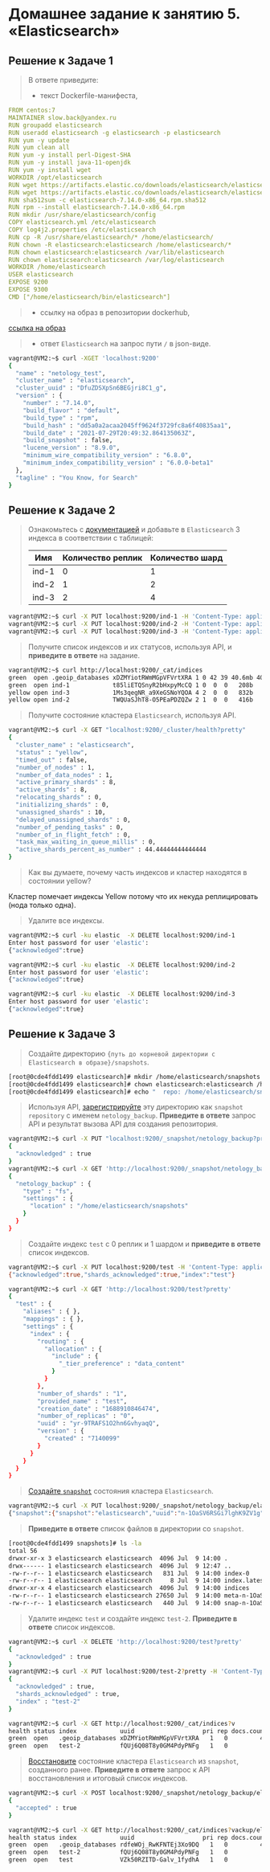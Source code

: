 # Домашнее задание к занятию 5. «Elasticsearch»

## Решение к Задаче 1

> В ответе приведите:
>
> - текст Dockerfile-манифеста,

```yml
FROM centos:7
MAINTAINER slow.back@yandex.ru
RUN groupadd elasticsearch
RUN useradd elasticsearch -g elasticsearch -p elasticsearch
RUN yum -y update
RUN yum clean all
RUN yum -y install perl-Digest-SHA
RUN yum -y install java-11-openjdk
RUN yum -y install wget
WORKDIR /opt/elasticsearch
RUN wget https://artifacts.elastic.co/downloads/elasticsearch/elasticsearch-7.14.0-x86_64.rpm
RUN wget https://artifacts.elastic.co/downloads/elasticsearch/elasticsearch-7.14.0-x86_64.rpm.sha512
RUN sha512sum -c elasticsearch-7.14.0-x86_64.rpm.sha512
RUN rpm --install elasticsearch-7.14.0-x86_64.rpm
RUN mkdir /usr/share/elasticsearch/config
COPY elasticsearch.yml /etc/elasticsearch
COPY log4j2.properties /etc/elasticsearch
RUN cp -R /usr/share/elasticsearch/* /home/elasticsearch/
RUN chown -R elasticsearch:elasticsearch /home/elasticsearch/*
RUN chown elasticsearch:elasticsearch /var/lib/elasticsearch
RUN chown elasticsearch:elasticsearch /var/log/elasticsearch
WORKDIR /home/elasticsearch
USER elasticsearch
EXPOSE 9200
EXPOSE 9300
CMD ["/home/elasticsearch/bin/elasticsearch"]
```

> - ссылку на образ в репозитории dockerhub,

[ссылка на образ](https://hub.docker.com/r/slowback/elastic/tags)

> - ответ `Elasticsearch` на запрос пути `/` в json-виде.

```bash
vagrant@VM2:~$ curl -XGET 'localhost:9200'
{
  "name" : "netology_test",
  "cluster_name" : "elasticsearch",
  "cluster_uuid" : "DfuZDSXpSn6BEGjri8C1_g",
  "version" : {
    "number" : "7.14.0",
    "build_flavor" : "default",
    "build_type" : "rpm",
    "build_hash" : "dd5a0a2acaa2045ff9624f3729fc8a6f40835aa1",
    "build_date" : "2021-07-29T20:49:32.864135063Z",
    "build_snapshot" : false,
    "lucene_version" : "8.9.0",
    "minimum_wire_compatibility_version" : "6.8.0",
    "minimum_index_compatibility_version" : "6.0.0-beta1"
  },
  "tagline" : "You Know, for Search"
}
```

## Решение к Задаче 2

> Ознакомьтесь с [документацией](https://www.elastic.co/guide/en/elasticsearch/reference/current/indices-create-index.html) и добавьте в `Elasticsearch` 3 индекса в соответствии с таблицей:
>
> | Имя | Количество реплик | Количество шард |
> |-----|-------------------|-----------------|
> | ind-1| 0 | 1 |
> | ind-2 | 1 | 2 |
> | ind-3 | 2 | 4 |

```bash
vagrant@VM2:~$ curl -X PUT localhost:9200/ind-1 -H 'Content-Type: application/json' -d'{ "settings": { "number_of_shards": 1,  "number_of_replicas": 0 }}'
vagrant@VM2:~$ curl -X PUT localhost:9200/ind-2 -H 'Content-Type: application/json' -d'{ "settings": { "number_of_shards": 2,  "number_of_replicas": 1 }}'
vagrant@VM2:~$ curl -X PUT localhost:9200/ind-3 -H 'Content-Type: application/json' -d'{ "settings": { "number_of_shards": 4,  "number_of_replicas": 2 }}'
```

> Получите список индексов и их статусов, используя API, и **приведите в ответе** на задание.

```bash
vagrant@VM2:~$ curl http://localhost:9200/_cat/indices
green  open .geoip_databases xDZMYiotRWmMGpVFVrtXRA 1 0 42 39 40.6mb 40.6mb
green  open ind-1            t85liETQSnyR2bHxpyMcCQ 1 0  0  0   208b   208b
yellow open ind-3            1Ms3qegNR_a9XeGSNoYQOA 4 2  0  0   832b   832b
yellow open ind-2            TWQUaSJhT8-O5PEaPDZQZw 2 1  0  0   416b   416b
```

> Получите состояние кластера `Elasticsearch`, используя API.

```bash
vagrant@VM2:~$ curl -X GET "localhost:9200/_cluster/health?pretty"
{
  "cluster_name" : "elasticsearch",
  "status" : "yellow",
  "timed_out" : false,
  "number_of_nodes" : 1,
  "number_of_data_nodes" : 1,
  "active_primary_shards" : 8,
  "active_shards" : 8,
  "relocating_shards" : 0,
  "initializing_shards" : 0,
  "unassigned_shards" : 10,
  "delayed_unassigned_shards" : 0,
  "number_of_pending_tasks" : 0,
  "number_of_in_flight_fetch" : 0,
  "task_max_waiting_in_queue_millis" : 0,
  "active_shards_percent_as_number" : 44.44444444444444
}
```

> Как вы думаете, почему часть индексов и кластер находятся в состоянии yellow?

Кластер помечает индексы Yellow потому что их некуда реплицировать (нода только одна).

> Удалите все индексы.

```bash
vagrant@VM2:~$ curl -ku elastic  -X DELETE localhost:9200/ind-1
Enter host password for user 'elastic':
{"acknowledged":true}
```

```bash
vagrant@VM2:~$ curl -ku elastic  -X DELETE localhost:9200/ind-2
Enter host password for user 'elastic':
{"acknowledged":true}
```

```bash
vagrant@VM2:~$ curl -ku elastic  -X DELETE localhost:9200/ind-3
Enter host password for user 'elastic':
{"acknowledged":true}
```

## Решение к Задаче 3

> Создайте директорию `{путь до корневой директории с Elasticsearch в образе}/snapshots`.

```bash
[root@0cde4fdd1499 elasticsearch]# mkdir /home/elasticsearch/snapshots
[root@0cde4fdd1499 elasticsearch]# chown elasticsearch:elasticsearch /home/elasticsearch/snapshots
[root@0cde4fdd1499 elasticsearch]# echo "  repo: /home/elasticsearch/snapshots" >> /etc/elasticsearch/elasticsearch.yml
```

> Используя API, [зарегистрируйте](https://www.elastic.co/guide/en/elasticsearch/reference/current/snapshots-register-repository.html#snapshots-register-repository)
> эту директорию как `snapshot repository` c именем `netology_backup`.
> **Приведите в ответе** запрос API и результат вызова API для создания репозитория.

```bash
vagrant@VM2:~$ curl -X PUT "localhost:9200/_snapshot/netology_backup?pretty" -H 'Content-Type: application/json' -d '{"type": "fs","settings": {"location": "/home/elasticsearch/snapshots"}}'
{
  "acknowledged" : true
}
vagrant@VM2:~$ curl -X GET 'http://localhost:9200/_snapshot/netology_backup?pretty'
{
  "netology_backup" : {
    "type" : "fs",
    "settings" : {
      "location" : "/home/elasticsearch/snapshots"
    }
  }
}
```

> Создайте индекс `test` с 0 реплик и 1 шардом и **приведите в ответе** список индексов.

```bash
vagrant@VM2:~$ curl -X PUT localhost:9200/test -H 'Content-Type: application/json' -d'{ "settings": { "number_of_shards": 1,  "number_of_replicas": 0 }}'
{"acknowledged":true,"shards_acknowledged":true,"index":"test"}
```

```bash
vagrant@VM2:~$ curl -X GET 'http://localhost:9200/test?pretty'
{
  "test" : {
    "aliases" : { },
    "mappings" : { },
    "settings" : {
      "index" : {
        "routing" : {
          "allocation" : {
            "include" : {
              "_tier_preference" : "data_content"
            }
          }
        },
        "number_of_shards" : "1",
        "provided_name" : "test",
        "creation_date" : "1688910846474",
        "number_of_replicas" : "0",
        "uuid" : "yr-9TRAFS1O2hn6GvhyaqQ",
        "version" : {
          "created" : "7140099"
        }
      }
    }
  }
}
```

> [Создайте `snapshot`](https://www.elastic.co/guide/en/elasticsearch/reference/current/snapshots-take-snapshot.html) состояния кластера `Elasticsearch`.

```bash
vagrant@VM2:~$ curl -X PUT localhost:9200/_snapshot/netology_backup/elasticsearch?wait_for_completion=true
{"snapshot":{"snapshot":"elasticsearch","uuid":"n-1OaSV6RSGi7lghK9ZV1g","repository":"netology_backup","version_id":7140099,"version":"7.14.0","indices":["test",".geoip_databases"],"data_streams":[],"include_global_state":true,"state":"SUCCESS","start_time":"2023-07-09T14:00:41.889Z","start_time_in_millis":1688911241889,"end_time":"2023-07-09T14:00:43.617Z","end_time_in_millis":1688911243617,"duration_in_millis":1728,"failures":[],"shards":{"total":2,"failed":0,"successful":2},"feature_states":[{"feature_name":"geoip","indices":[".geoip_databases"]}]}}
```

> **Приведите в ответе** список файлов в директории со `snapshot`.

```bash
[root@0cde4fdd1499 snapshots]# ls -la
total 56
drwxr-xr-x 3 elasticsearch elasticsearch  4096 Jul  9 14:00 .
drwx------ 1 elasticsearch elasticsearch  4096 Jul  9 12:47 ..
-rw-r--r-- 1 elasticsearch elasticsearch   831 Jul  9 14:00 index-0
-rw-r--r-- 1 elasticsearch elasticsearch     8 Jul  9 14:00 index.latest
drwxr-xr-x 4 elasticsearch elasticsearch  4096 Jul  9 14:00 indices
-rw-r--r-- 1 elasticsearch elasticsearch 27650 Jul  9 14:00 meta-n-1OaSV6RSGi7lghK9ZV1g.dat
-rw-r--r-- 1 elasticsearch elasticsearch   440 Jul  9 14:00 snap-n-1OaSV6RSGi7lghK9ZV1g.dat
```

> Удалите индекс `test` и создайте индекс `test-2`. **Приведите в ответе** список индексов.

```bash
vagrant@VM2:~$ curl -X DELETE 'http://localhost:9200/test?pretty'
{
  "acknowledged" : true
}
vagrant@VM2:~$ curl -X PUT localhost:9200/test-2?pretty -H 'Content-Type: application/json' -d'{ "settings": { "number_of_shards": 1,  "number_of_replicas": 0 }}'
{
  "acknowledged" : true,
  "shards_acknowledged" : true,
  "index" : "test-2"
}
```

```bash
vagrant@VM2:~$ curl -X GET http://localhost:9200/_cat/indices?v
health status index            uuid                   pri rep docs.count docs.deleted store.size pri.store.size
green  open   .geoip_databases xDZMYiotRWmMGpVFVrtXRA   1   0         41           43     42.1mb         42.1mb
green  open   test-2           fQUj6Q08T8y0GM4PdyPNFg   1   0          0            0       208b           208b
```

> [Восстановите](https://www.elastic.co/guide/en/elasticsearch/reference/current/snapshots-restore-snapshot.html) состояние кластера `Elasticsearch` из `snapshot`, созданного ранее.
> **Приведите в ответе** запрос к API восстановления и итоговый список индексов.

```bash
vagrant@VM2:~$ curl -X POST localhost:9200/_snapshot/netology_backup/elasticsearch/_restore?pretty -H 'Content-Type: application/json' -d'{"include_global_state":true}'
{
  "accepted" : true
}
```

```bash
vagrant@VM2:~$ curl -X GET http://localhost:9200/_cat/indices?vackup/elastics
health status index            uuid                   pri rep docs.count docs.deleted store.size pri.store.size
green  open   .geoip_databases rdfeWOj_RwKFNTEj3Xo9DQ   1   0         41           43     42.1mb         42.1mb
green  open   test-2           fQUj6Q08T8y0GM4PdyPNFg   1   0          0            0       208b           208b
green  open   test             VZk50RZITD-Galv_1fydhA   1   0          0            0       208b           208b
```
